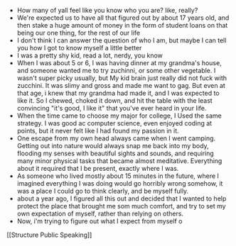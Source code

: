 - How many of yall feel like you know who you are? like, really?
- We're expected us to have all that figured out by about 17 years old, and then stake a huge amount of money in the form of student loans on that being our one thing, for the rest of our life
- I don't think I can answer the question of who I am, but maybe I can tell you how I got to know myself a little better
- I was a pretty shy kid, read a lot, nerdy, you know
- When I was about 5 or 6, I was having dinner at my grandma's house, and someone wanted me to try zuchinni, or some other vegetable. I wasn't super picky usually, but My kid brain just really did not fuck with zucchini. It was slimy and gross and made me want to gag. But even at that age, i knew that my grandma had made it, and I was expected to like it. So I chewed, choked it down, and hit the table with the least convincing "it's good, I like it" that you've ever heard in your life. 
- When the time came to choose my major for college, I Used the same strategy. I was good ac computer science, even enjoyed coding at points, but it never felt like I had found my passion in it. 
- One escape from my own head always came when I went camping. Getting out into nature would always snap me back into my body, flooding my senses with beautiful sights and sounds, and requiring many minor physical tasks that became almost meditative. Everything about it required that I be present, exactly where I was. 
- As someone who lived mostly about 15 minutes in the future, where I imagined everything I was doing would go horribly wrong somehow, it was a place I could go to think clearly, and be myself fully. 
- about a year ago, I figured all this out and decided that I wanted to help protect the place that brought me som much comfort, and try to set my own expectation of myself, rather than relying on others.
- Now, i'm trying to figure out what I expect from myself
o

[[Structure Public Speaking]]